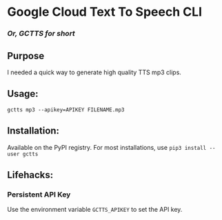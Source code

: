 # Google Cloud Text To Speech CLI
### _Or, GCTTS for short_

## Purpose
I needed a quick way to generate high quality TTS mp3 clips.

## Usage:
    gctts mp3 --apikey=APIKEY FILENAME.mp3

## Installation:
Available on the PyPI registry. For most installations, use `pip3 install --user gctts`

## Lifehacks:
### Persistent API Key
Use the environment variable `GCTTS_APIKEY` to set the API key.
